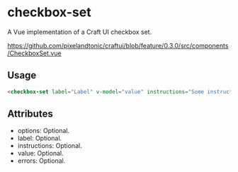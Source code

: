 # checkbox-set

A Vue implementation of a Craft UI checkbox set.

https://github.com/pixelandtonic/craftui/blob/feature/0.3.0/src/components/CheckboxSet.vue

## Usage

```html
<checkbox-set label="Label" v-model="value" instructions="Some instructions." :options="options" />
```

## Attributes

- options: Optional.
- label: Optional.
- instructions: Optional.
- value: Optional.
- errors: Optional.
